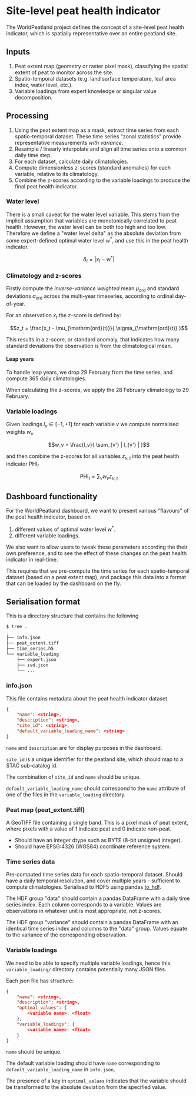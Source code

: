 # Site-level peat health indicator

The WorldPeatland project defines the concept of a site-level peat health indicator,
which is spatially representative over an entire peatland site.

## Inputs

1. Peat extent map (geometry or raster pixel mask), classifying the spatial extent of peat to monitor across the site.
2. Spatio-temporal datasets (e.g. land surface temperature, leaf area index, water level, etc.).
3. Variable loadings from expert knowledge or singular value decomposition.

## Processing

1. Using the peat extent map as a mask, extract time series from each spatio-temporal dataset.
   These time series "zonal statistics" provide representative measurements *with variance*.
2. Resample / linearly interpolate and align all time series onto a common daily time step.
3. For each dataset, calculate daily climatologies.
4. Compute dimensionless z-scores (standard anomalies) for each variable, relative to its climatology.
5. Combine the z-scores according to the variable loadings to produce the final peat health indicator.

### Water level

There is a small caveat for the water level variable.
This stems from the implicit assumption that variables are monotonically correlated to peat health.
However, the water level can be both too high and too low.
Therefore we define a "water level delta" as the absolute deviation from some expert-defined optimal water level $w^*$,
and use this in the peat health indicator.

```math
\delta_t = | x_t - w^* |
```

### Climatology and z-scores

Firstly compute the *inverse-variance weighted* mean $\mu_{\mathrm{ord}}$
and standard deviations $\sigma_{\mathrm{ord}}$
across the multi-year timeseries,
according to ordinal day-of-year.

For an observation $x_t$ the z-score is defined by:

```math
z_t = \frac{x_t - \mu_{\mathrm{ord}(t)}}{ \sigma_{\mathrm{ord}(t)} }
```

This results in a z-score, or standard anomaly, that indicates how many standard deviations the observation is
from the climatological mean.

#### Leap years

To handle leap years, we drop 29 February from the time series,
and compute 365 daily climatologies.

When calculating the z-scores, we apply the 28 February climatology to 29 February.

### Variable loadings

Given loadings $l_v \in [-1, +1]$ for each variable $v$ we compute normalised weights $w_v$

```math
w_v = \frac{l_v}{ \sum_{v'} | l_{v'} | }
```

and then combine the z-scores for all variables $z_{v, t}$ into the peat health indicator $\mathrm{PHI}_t$

```math
\mathrm{PHI}_t = \sum_v w_v z_{v, t}
```

## Dashboard functionality

For the WorldPeatland dashboard, we want to present various "flavours" of the peat health indicator, based on 

1. different values of optimal water level $w^*$. 
2. different variable loadings.

We also want to allow users to tweak these parameters according the their own preference,
and to see the effect of these changes on the peat health indicator in real-time.

This requires that we pre-compute the time series for each spatio-temporal dataset (based on a peat extent map),
and package this data into a format that can be loaded by the dashboard on the fly.

## Serialisation format

This is a directory structure that contains the following

```bash
$ tree .
.
├── info.json
├── peat_extent.tiff
├── time_series.h5
└── variable_loading
    ├── expert.json
    ├── svd.json
    └── ...
```

### info.json

This file contains metadata about the peat health indicator dataset.

```json
{
    "name": <string>,
    "description": <string>,
    "site_id": <string>,
    "default_variable_loading_name": <string>
}
```

`name` and `description` are for display purposes in the dashboard.

`site_id` is a unique identifier for the peatland site,
which should map to a STAC sub-catalog id.

The combination of `site_id` and `name` should be unique.

`default_variable_loading_name` should correspond to the `name` attribute of one of the files in the `variable_loading` directory.

### Peat map (peat_extent.tiff)

A GeoTIFF file containing a single band.
This is a pixel mask of peat extent,
where pixels with a value of 1 indicate peat and 0 indicate non-peat.

- Should have an integer dtype such as BYTE (8-bit unsigned integer).
- Should have EPSG:4326 (WGS84) coordinate reference system.

### Time series data

Pre-computed time series data for each spatio-temporal dataset.
Should have a daily temporal resolution, and cover multiple years - sufficient to compute climatologies.
Serialised to HDF5 using pandas [to_hdf](https://pandas.pydata.org/docs/reference/api/pandas.DataFrame.to_hdf.html).

The HDF group "data" should contain a pandas DataFrame with a daily time series index. 
Each column corresponds to a variable.
Values are observations in whatever unit is most appropriate, not z-scores.

The HDF group "variance" should contain a pandas DataFrame with an identical time series index and columns to the "data" group.
Values equate to the variance of the corresponding observation.

### Variable loadings

We need to be able to specify multiple variable loadings,
hence this `variable_loading/` directory contains potentially many JSON files.

Each json file has structure:

```json
{
    "name": <string>,
    "description": <string>,
    "optimal_values": {
        <variable name>: <float>
    },
    "variable_loadings": {
        <variable name>: <float>
    }
}
```

`name` should be unique.

The default variable loading should have `name` corresponding to `default_variable_loading_name` in `info.json`, 

The presence of a key in `optimal_values` indicates that the variable should be transformed to the absolute deviation from the specified value.
